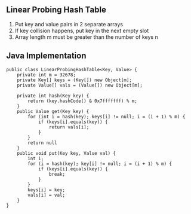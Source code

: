 ## Linear Probing Hash Table ##

1. Put key and value pairs in 2 separate arrays   
2. If key collision happens, put key in the next empty slot
3. Array length m must be greater than the number of keys n

## Java Implementation ##

```
public class LinearProbingHashTable<Key, Value> {
    private int m = 32678;
    private Key[] keys = (Key[]) new Object[m];
    private Value[] vals = (Value[]) new Object[m];
    
    private int hash(Key key) {
        return (key.hashCode() & 0x7fffffff) % m;
    }
    public Value get(Key key) {
        for (int i = hash(key); keys[i] != null; i = (i + 1) % m) {
            if (keys[i].equals(key)) {
                return vals[i];
            }
        }
        return null
    }
    public void put(Key key, Value val) {
        int i;
        for (i = hash(key); key[i] != null; i = (i + 1) % m) {
            if (keys[i].equals(key)) {
                break;
            }
        }
        keys[i] = key;
        vals[i] = val;
    }
}
```
